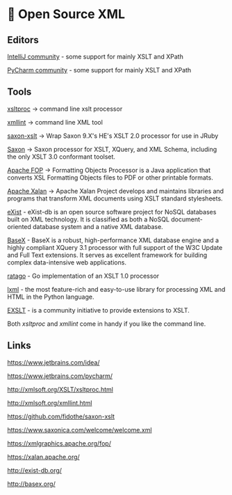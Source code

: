 # 📄 Open Source XML

## Editors

[IntelliJ community](https://www.jetbrains.com/idea/) - some support for mainly
XSLT and XPath

[PyCharm community](https://www.jetbrains.com/pycharm/) - some support for
mainly XSLT and XPath

## Tools

[xsltproc](http://xmlsoft.org/XSLT/xsltproc.html) -\> command line xslt
processor

[xmllint](http://xmlsoft.org/xmllint.html) -\> command line XML tool

[saxon-xslt](https://github.com/fidothe/saxon-xslt) -\> Wrap Saxon 9.X\'s HE\'s
XSLT 2.0 processor for use in JRuby

[Saxon](https://www.saxonica.com/welcome/welcome.xml) -\> Saxon processor for
XSLT, XQuery, and XML Schema, including the only XSLT 3.0 conformant toolset.

[Apache FOP](https://xmlgraphics.apache.org/fop/) -\> Formatting Objects
Processor is a Java application that converts XSL Formatting Objects files to
PDF or other printable formats.

[Apache Xalan](https://xalan.apache.org/) -\> Apache Xalan Project develops and
maintains libraries and programs that transform XML documents using XSLT
standard stylesheets.

[eXist](http://exist-db.org/) - eXist-db is an open source software project for
NoSQL databases built on XML technology. It is classified as both a NoSQL
document-oriented database system and a native XML database.

[BaseX](http://basex.org/) - BaseX is a robust, high-performance XML database
engine and a highly compliant XQuery 3.1 processor with full support of the W3C
Update and Full Text extensions. It serves as excellent framework for building
complex data-intensive web applications.

[ratago](https://github.com/jbowtie/ratago) - Go implementation of an XSLT 1.0
processor

[lxml](https://lxml.de/) - the most feature-rich and easy-to-use library for
processing XML and HTML in the Python language.

[EXSLT](http://exslt.org/) - is a community initiative to provide extensions to
XSLT.

Both _xsltproc_ and _xmllint_ come in handy if you like the command line.

## Links

<https://www.jetbrains.com/idea/>

<https://www.jetbrains.com/pycharm/>

<http://xmlsoft.org/XSLT/xsltproc.html>

<http://xmlsoft.org/xmllint.html>

<https://github.com/fidothe/saxon-xslt>

<https://www.saxonica.com/welcome/welcome.xml>

<https://xmlgraphics.apache.org/fop/>

<https://xalan.apache.org/>

<http://exist-db.org/>

<http://basex.org/>

